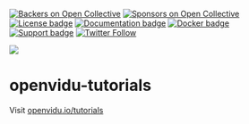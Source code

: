 [![Backers on Open Collective](https://opencollective.com/openvidu/backers/badge.svg)](#backers) [![Sponsors on Open Collective](https://opencollective.com/openvidu/sponsors/badge.svg)](#sponsors) [![License badge](https://img.shields.io/badge/license-Apache2-orange.svg)](http://www.apache.org/licenses/LICENSE-2.0)
[![Documentation badge](https://readthedocs.org/projects/fiware-orion/badge/?version=latest)](https://openvidu.io/docs/home/)
[![Docker badge](https://img.shields.io/docker/pulls/openvidu/openvidu-server-kms.svg)](https://hub.docker.com/r/openvidu/openvidu-server-kms)
[![Support badge](https://img.shields.io/badge/support-sof-yellowgreen.svg)](https://groups.google.com/forum/#!forum/openvidu)
[![Twitter Follow](https://img.shields.io/twitter/follow/openvidu.svg?style=social)](https://twitter.com/openvidu)

[![][OpenViduLogo]](http://openvidu.io)

openvidu-tutorials
===

Visit [openvidu.io/tutorials](http://openvidu.io/tutorials)

[OpenViduLogo]: https://secure.gravatar.com/avatar/5daba1d43042f2e4e85849733c8e5702?s=120
